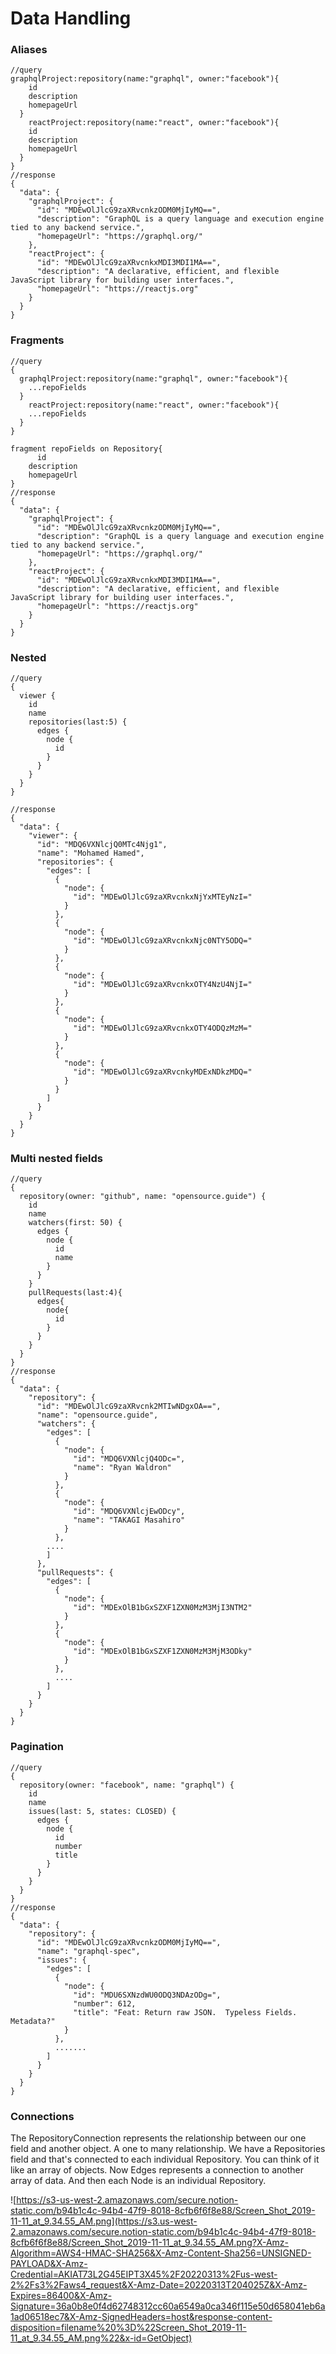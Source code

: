 # Data Handling

### Aliases

```tsx
//query
graphqlProject:repository(name:"graphql", owner:"facebook"){
    id
    description
    homepageUrl
  }
    reactProject:repository(name:"react", owner:"facebook"){
    id
    description
    homepageUrl
  }
}
//response 
{
  "data": {
    "graphqlProject": {
      "id": "MDEwOlJlcG9zaXRvcnkzODM0MjIyMQ==",
      "description": "GraphQL is a query language and execution engine tied to any backend service.",
      "homepageUrl": "https://graphql.org/"
    },
    "reactProject": {
      "id": "MDEwOlJlcG9zaXRvcnkxMDI3MDI1MA==",
      "description": "A declarative, efficient, and flexible JavaScript library for building user interfaces.",
      "homepageUrl": "https://reactjs.org"
    }
  }
}
```

### Fragments

```tsx
//query
{
  graphqlProject:repository(name:"graphql", owner:"facebook"){
    ...repoFields
  }
    reactProject:repository(name:"react", owner:"facebook"){
    ...repoFields
  }
}

fragment repoFields on Repository{
      id
    description
    homepageUrl
}
//response 
{
  "data": {
    "graphqlProject": {
      "id": "MDEwOlJlcG9zaXRvcnkzODM0MjIyMQ==",
      "description": "GraphQL is a query language and execution engine tied to any backend service.",
      "homepageUrl": "https://graphql.org/"
    },
    "reactProject": {
      "id": "MDEwOlJlcG9zaXRvcnkxMDI3MDI1MA==",
      "description": "A declarative, efficient, and flexible JavaScript library for building user interfaces.",
      "homepageUrl": "https://reactjs.org"
    }
  }
}
```

### Nested

```tsx
//query
{
  viewer {
    id
    name
    repositories(last:5) {
      edges {
        node {
          id
        }
      }
    }
  }
}

//response 
{
  "data": {
    "viewer": {
      "id": "MDQ6VXNlcjQ0MTc4Njg1",
      "name": "Mohamed Hamed",
      "repositories": {
        "edges": [
          {
            "node": {
              "id": "MDEwOlJlcG9zaXRvcnkxNjYxMTEyNzI="
            }
          },
          {
            "node": {
              "id": "MDEwOlJlcG9zaXRvcnkxNjc0NTY5ODQ="
            }
          },
          {
            "node": {
              "id": "MDEwOlJlcG9zaXRvcnkxOTY4NzU4NjI="
            }
          },
          {
            "node": {
              "id": "MDEwOlJlcG9zaXRvcnkxOTY4ODQzMzM="
            }
          },
          {
            "node": {
              "id": "MDEwOlJlcG9zaXRvcnkyMDExNDkzMDQ="
            }
          }
        ]
      }
    }
  }
}
```

### Multi nested fields

```tsx
//query
{
  repository(owner: "github", name: "opensource.guide") {
    id
    name
    watchers(first: 50) {
      edges {
        node {
          id
          name
        }
      }
    }
    pullRequests(last:4){
      edges{
        node{
          id
        }
      }
    }
  }
}
//response 
{
  "data": {
    "repository": {
      "id": "MDEwOlJlcG9zaXRvcnk2MTIwNDgxOA==",
      "name": "opensource.guide",
      "watchers": {
        "edges": [
          {
            "node": {
              "id": "MDQ6VXNlcjQ4ODc=",
              "name": "Ryan Waldron"
            }
          },
          {
            "node": {
              "id": "MDQ6VXNlcjEwODcy",
              "name": "TAKAGI Masahiro"
            }
          },
        ....
        ]
      },
      "pullRequests": {
        "edges": [
          {
            "node": {
              "id": "MDExOlB1bGxSZXF1ZXN0MzM3MjI3NTM2"
            }
          },
          {
            "node": {
              "id": "MDExOlB1bGxSZXF1ZXN0MzM3MjM3ODky"
            }
          },
          ....
        ]
      }
    }
  }
}
```

### Pagination

```tsx
//query
{
  repository(owner: "facebook", name: "graphql") {
    id
    name
    issues(last: 5, states: CLOSED) {
      edges {
        node {
          id
          number
          title
        }
      }
    }
  }
}
//response 
{
  "data": {
    "repository": {
      "id": "MDEwOlJlcG9zaXRvcnkzODM0MjIyMQ==",
      "name": "graphql-spec",
      "issues": {
        "edges": [
          {
            "node": {
              "id": "MDU6SXNzdWU0ODQ3NDAzODg=",
              "number": 612,
              "title": "Feat: Return raw JSON.  Typeless Fields.  Metadata?"
            }
          },
          .......
        ]
      }
    }
  }
}
```

### Connections

The RepositoryConnection represents the relationship between our one field and another object. A one to many relationship. We have a Repositories field and that's connected to each individual Repository. You can think of it like an array of objects. Now Edges represents a connection to another array of data. And then each Node is an individual Repository.


![https://s3-us-west-2.amazonaws.com/secure.notion-static.com/b94b1c4c-94b4-47f9-8018-8cfb6f6f8e88/Screen_Shot_2019-11-11_at_9.34.55_AM.png](https://s3.us-west-2.amazonaws.com/secure.notion-static.com/b94b1c4c-94b4-47f9-8018-8cfb6f6f8e88/Screen_Shot_2019-11-11_at_9.34.55_AM.png?X-Amz-Algorithm=AWS4-HMAC-SHA256&X-Amz-Content-Sha256=UNSIGNED-PAYLOAD&X-Amz-Credential=AKIAT73L2G45EIPT3X45%2F20220313%2Fus-west-2%2Fs3%2Faws4_request&X-Amz-Date=20220313T204025Z&X-Amz-Expires=86400&X-Amz-Signature=36a0b8e0f4d62748312cc60a6549a0ca346f115e50d658041eb6a1ad06518ec7&X-Amz-SignedHeaders=host&response-content-disposition=filename%20%3D%22Screen_Shot_2019-11-11_at_9.34.55_AM.png%22&x-id=GetObject)